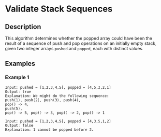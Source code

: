 # Validate Stack Sequences

## Description

This algorithm determines whether the popped array could have been the result of a sequence of 
push and pop operations on an initially empty stack, given two integer arrays `pushed` and `popped`, 
each with distinct values.

## Examples

### Example 1

```plaintext
Input: pushed = [1,2,3,4,5], popped = [4,5,3,2,1]
Output: true
Explanation: We might do the following sequence:
push(1), push(2), push(3), push(4),
pop() -> 4,
push(5),
pop() -> 5, pop() -> 3, pop() -> 2, pop() -> 1

Input: pushed = [1,2,3,4,5], popped = [4,3,5,1,2]
Output: false
Explanation: 1 cannot be popped before 2.
